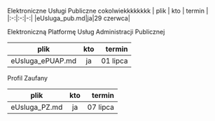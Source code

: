Elektroniczne Usługi Publiczne cokolwiekkkkkkkk
| plik | kto | termin |
|:-:|:-:|-:|
|eUsluga_pub.md|ja|29 czerwca|

Elektroniczną Platformę Usług Administracji Publicznej 

| plik | kto | termin |
|:-:|:-:|-:|
|eUsluga_ePUAP.md|ja|01 lipca|

Profil Zaufany

| plik | kto | termin |
|:-:|:-:|-:|
|eUsluga_PZ.md|ja| 07 lipca|
